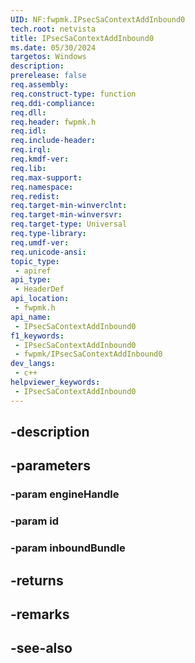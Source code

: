 ```yaml
---
UID: NF:fwpmk.IPsecSaContextAddInbound0
tech.root: netvista
title: IPsecSaContextAddInbound0
ms.date: 05/30/2024
targetos: Windows
description: 
prerelease: false
req.assembly: 
req.construct-type: function
req.ddi-compliance: 
req.dll: 
req.header: fwpmk.h
req.idl: 
req.include-header: 
req.irql: 
req.kmdf-ver: 
req.lib: 
req.max-support: 
req.namespace: 
req.redist: 
req.target-min-winverclnt: 
req.target-min-winversvr: 
req.target-type: Universal
req.type-library: 
req.umdf-ver: 
req.unicode-ansi: 
topic_type:
 - apiref
api_type:
 - HeaderDef
api_location:
 - fwpmk.h
api_name:
 - IPsecSaContextAddInbound0
f1_keywords:
 - IPsecSaContextAddInbound0
 - fwpmk/IPsecSaContextAddInbound0
dev_langs:
 - c++
helpviewer_keywords:
 - IPsecSaContextAddInbound0
---
```


## -description

## -parameters

### -param engineHandle

### -param id

### -param inboundBundle

## -returns

## -remarks

## -see-also

